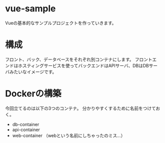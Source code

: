 # vue-sample
Vueの基本的なサンプルプロジェクトを作っていきます。

# 構成
フロント、バック、データベースをそれぞれ別コンテナにします。
フロントエンドはホスティングサービスを使ってバックエンドはAPIサーバ、DBはDBサーバみたいなイメージです。

# Dockerの構築
今回立てるのは以下の3つのコンテナ。
分かりやすくするために名前をつけておく。
- db-container
- api-container
- web-container
（webという名前にしちゃったのミス...）
